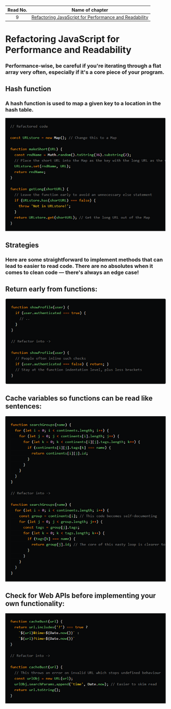 |Read No. | Name of chapter|
|:---------: |:--------------:|
|9|[Refactoring JavaScript for Performance and Readability](Refactoring-Javascript-for-Readability.md)|





# Refactoring JavaScript for Performance and Readability

### Performance-wise, be careful if you're iterating through a flat array very often, especially if it's a core piece of your program.


## Hash function

### A hash function is used to map a given key to a location in the hash table.
![image](image/hash.PNG)

## Strategies

### Here are some straightforward to implement methods that can lead to easier to read code. There are no absolutes when it comes to clean code — there's always an edge case!

## Return early from functions:
![image](image/return.PNG)

## Cache variables so functions can be read like sentences:
![image](image/variabels.PNG)

## Check for Web APIs before implementing your own functionality:
![image](image/API.PNG)
